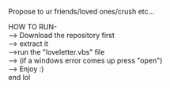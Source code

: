 Propose to ur friends/loved ones/crush etc...

HOW TO RUN- <br>
      --> Download the repository first <br>
      --> extract it <br>
      -->run the "loveletter.vbs" file <br>
      --> (if a windows error comes up  press "open") <br>
      --> Enjoy :) <br>
end lol
